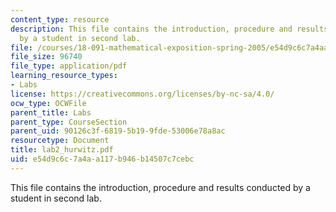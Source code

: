 ```yaml
---
content_type: resource
description: This file contains the introduction, procedure and results conducted
  by a student in second lab.
file: /courses/18-091-mathematical-exposition-spring-2005/e54d9c6c7a4aa117b946b14507c7cebc_lab2_hurwitz.pdf
file_size: 96740
file_type: application/pdf
learning_resource_types:
- Labs
license: https://creativecommons.org/licenses/by-nc-sa/4.0/
ocw_type: OCWFile
parent_title: Labs
parent_type: CourseSection
parent_uid: 90126c3f-6819-5b19-9fde-53006e78a8ac
resourcetype: Document
title: lab2_hurwitz.pdf
uid: e54d9c6c-7a4a-a117-b946-b14507c7cebc
---
```

This file contains the introduction, procedure and results conducted by a student in second lab.